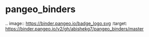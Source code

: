 # pangeo_binders

.. image:: https://binder.pangeo.io/badge_logo.svg
 :target: https://binder.pangeo.io/v2/gh/abishekg7/pangeo_binders/master
